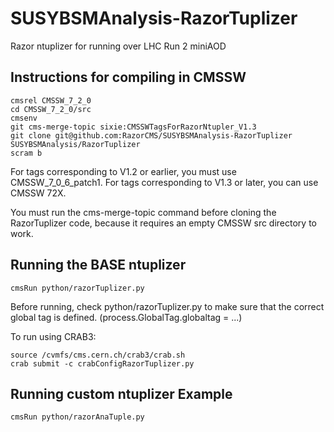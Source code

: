 SUSYBSMAnalysis-RazorTuplizer
=============================

Razor ntuplizer for running over LHC Run 2 miniAOD

Instructions for compiling in CMSSW
--------------

    cmsrel CMSSW_7_2_0
    cd CMSSW_7_2_0/src
    cmsenv
    git cms-merge-topic sixie:CMSSWTagsForRazorNtupler_V1.3
    git clone git@github.com:RazorCMS/SUSYBSMAnalysis-RazorTuplizer SUSYBSMAnalysis/RazorTuplizer
    scram b
    
For tags corresponding to V1.2 or earlier, you must use CMSSW_7_0_6_patch1. For tags corresponding to V1.3 or later, you can use CMSSW 72X.

You must run the cms-merge-topic command before cloning the RazorTuplizer code, because it requires an empty CMSSW src directory to work.

Running the BASE ntuplizer
--------------

    cmsRun python/razorTuplizer.py
    
Before running, check python/razorTuplizer.py to make sure that the correct global tag is defined. (process.GlobalTag.globaltag = ...)

To run using CRAB3:

    source /cvmfs/cms.cern.ch/crab3/crab.sh
    crab submit -c crabConfigRazorTuplizer.py

Running custom ntuplizer Example
--------------

    cmsRun python/razorAnaTuple.py
